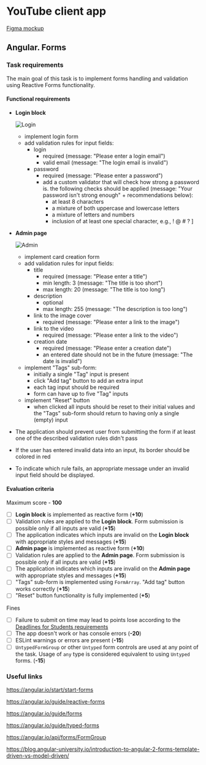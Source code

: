 
# YouTube client app

[Figma mockup](https://www.figma.com/file/tS3Zqk138yXUmRxSWKDv4r/YouTube-client?node-id=0%3A1)

## Angular. Forms

### Task requirements
The main goal of this task is to implement forms handling and validation using Reactive Forms functionality.

#### Functional requirements
- **Login block**

    ![Login](./login.jpg)

    - implement login form
    - add validation rules for input fields:
        - login
            - required (message: "Please enter a login email")
            - valid email (message: "The login email is invalid")
        - password
            - required (message: "Please enter a password")
            - add a custom validator that will check how strong a password is. the following checks should be applied (message: "Your password isn't strong enough" + recommendations below):
                - at least 8 characters
                - a mixture of both uppercase and lowercase letters
                - a mixture of letters and numbers
                - inclusion of at least one special character, e.g., ! @ # ? ]

- **Admin page**

    ![Admin](./admin.jpg)

    - implement card creation form
    - add validation rules for input fields:
        - title
            - required (message: "Please enter a title")
            - min length: 3 (message: "The title is too short")
            - max length: 20 (message: "The title is too long")
        - description
            - optional
            - max length: 255 (message: "The description is too long")
        - link to the image cover
            - required (message: "Please enter a link to the image")
        - link to the video
            - required (message: "Please enter a link to the video")
        - creation date
            - required (message: "Please enter a creation date")
            - an entered date should not be in the future (message: "The date is invalid")
    - implement "Tags" sub-form:
        - initially a single "Tag" input is present
        - click "Add tag" button to add an extra input
        - each tag input should be required
        - form can have up to five "Tag" inputs
    - implement "Reset" button
        - when clicked all inputs should be reset to their initial values and the "Tags" sub-form should return to having only a single (empty) input

- The application should prevent user from submitting the form if at least one of the described validation rules didn't pass
- If the user has entered invalid data into an input, its border should be colored in red
- To indicate which rule fails, an appropriate message under an invalid input field should be displayed.

#### Evaluation criteria
Maximum score - **100**

- [ ] **Login block** is implemented as reactive form (**+10**)
- [ ] Validation rules are applied to the **Login block**. Form submission is possible only if all inputs are valid (**+15**)
- [ ] The application indicates which inputs are invalid on the **Login block** with appropriate styles and messages (**+15**)
- [ ] **Admin page** is implemented as reactive form (**+10**)
- [ ] Validation rules are applied to the **Admin page**. Form submission is possible only if all inputs are valid (**+15**)
- [ ] The application indicates which inputs are invalid on the **Admin page** with appropriate styles and messages (**+15**)
- [ ] "Tags" sub-form is implemented using `FormArray`. "Add tag" button works correctly (**+15**)
- [ ] "Reset" button functionality is fully implemented (**+5**)

Fines
- [ ] Failure to submit on time may lead to points lose according to the [Deadlines for Students requirements](https://docs.app.rs.school/#/platform/pull-request-review-process?id=deadlines-for-students)
- [ ] The app doesn't work or has console errors (**-20**)
- [ ] ESLint warnings or errors are present (**-15**)
- [ ] `UntypedFormGroup` or other `Untyped` form controls are used at any point of the task. Usage of `any` type is considered equivalent to using `Untyped` forms. (**-15**) 

### Useful links
https://angular.io/start/start-forms

https://angular.io/guide/reactive-forms

https://angular.io/guide/forms

https://angular.io/guide/typed-forms

https://angular.io/api/forms/FormGroup

https://blog.angular-university.io/introduction-to-angular-2-forms-template-driven-vs-model-driven/
